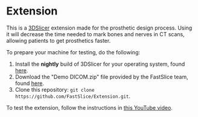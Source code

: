 # Extension

This is a [3DSlicer](https://www.slicer.org/) extension made for the prosthetic design process. Using it will decrease the time needed to mark bones and nerves in CT scans, allowing patients to get prosthetics faster.

To prepare your machine for testing, do the following:

1. Install the **nightly** build of 3DSlicer for your operating system, found [here](http://download.slicer.org/).
2. Download the "Demo DICOM.zip" file provided by the FastSlice team, found [here](https://drive.google.com/a/umich.edu/file/d/0B0dHApcloVBkVElBMDU0NDk3NGc/view?usp=sharing).
3. Clone this repository: `git clone https://github.com/FastSlice/Extension.git`.

To test the extension, follow the instructions in [this YouTube video](https://youtu.be/qJFSeH6n0QE).
